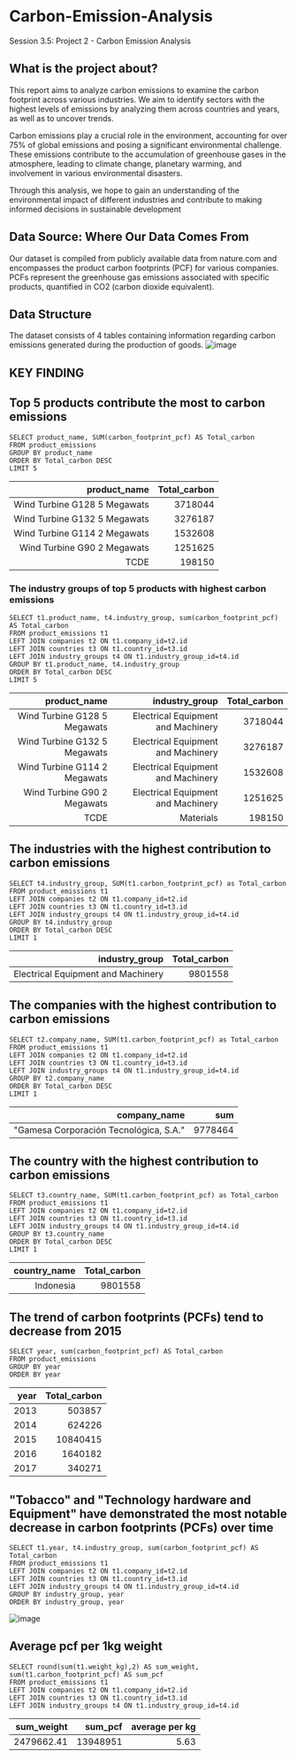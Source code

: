 # Carbon-Emission-Analysis
Session 3.5: Project 2 - Carbon Emission Analysis
## What is the project about?
This report aims to analyze carbon emissions to examine the carbon footprint across various industries. We aim to identify sectors with the highest levels of emissions by analyzing them across countries and years, as well as to uncover trends.

Carbon emissions play a crucial role in the environment, accounting for over 75% of global emissions and posing a significant environmental challenge. These emissions contribute to the accumulation of greenhouse gases in the atmosphere, leading to climate change, planetary warming, and involvement in various environmental disasters.

Through this analysis, we hope to gain an understanding of the environmental impact of different industries and contribute to making informed decisions in sustainable development

## Data Source: Where Our Data Comes From
Our dataset is compiled from publicly available data from nature.com and encompasses the product carbon footprints (PCF) for various companies. PCFs represent the greenhouse gas emissions associated with specific products, quantified in CO2 (carbon dioxide equivalent).

## Data Structure
The dataset consists of 4 tables containing information regarding carbon emissions generated during the production of goods.
![image](https://github.com/user-attachments/assets/3144c97c-6d2d-4d32-baae-0e7c7ea58993)

## KEY FINDING
## Top 5 products contribute the most to carbon emissions
```
SELECT product_name, SUM(carbon_footprint_pcf) AS Total_carbon
FROM product_emissions
GROUP BY product_name
ORDER BY Total_carbon DESC
LIMIT 5
```
| product_name                 | Total_carbon| 
| ---------------------------: | ------: | 
| Wind Turbine G128 5 Megawats | 3718044 | 
| Wind Turbine G132 5 Megawats | 3276187 | 
| Wind Turbine G114 2 Megawats | 1532608 | 
| Wind Turbine G90 2 Megawats  | 1251625 | 
| TCDE                         | 198150  | 

### The industry groups of top 5 products with highest carbon emissions 
```
SELECT t1.product_name, t4.industry_group, sum(carbon_footprint_pcf) AS Total_carbon
FROM product_emissions t1
LEFT JOIN companies t2 ON t1.company_id=t2.id
LEFT JOIN countries t3 ON t1.country_id=t3.id
LEFT JOIN industry_groups t4 ON t1.industry_group_id=t4.id
GROUP BY t1.product_name, t4.industry_group
ORDER BY Total_carbon DESC
LIMIT 5
```
| product_name                 | industry_group                     | Total_carbon    | 
| ---------------------------: | ---------------------------------: | ------: | 
| Wind Turbine G128 5 Megawats | Electrical Equipment and Machinery | 3718044 | 
| Wind Turbine G132 5 Megawats | Electrical Equipment and Machinery | 3276187 | 
| Wind Turbine G114 2 Megawats | Electrical Equipment and Machinery | 1532608 | 
| Wind Turbine G90 2 Megawats  | Electrical Equipment and Machinery | 1251625 | 
| TCDE                         | Materials                          | 198150  | 

## The industries with the highest contribution to carbon emissions
```
SELECT t4.industry_group, SUM(t1.carbon_footprint_pcf) as Total_carbon
FROM product_emissions t1
LEFT JOIN companies t2 ON t1.company_id=t2.id
LEFT JOIN countries t3 ON t1.country_id=t3.id
LEFT JOIN industry_groups t4 ON t1.industry_group_id=t4.id
GROUP BY t4.industry_group
ORDER BY Total_carbon DESC 
LIMIT 1
```
| industry_group                     | Total_carbon     | 
| ---------------------------------: | ------: | 
| Electrical Equipment and Machinery | 9801558 | 

## The companies with the highest contribution to carbon emissions
```
SELECT t2.company_name, SUM(t1.carbon_footprint_pcf) as Total_carbon
FROM product_emissions t1
LEFT JOIN companies t2 ON t1.company_id=t2.id
LEFT JOIN countries t3 ON t1.country_id=t3.id
LEFT JOIN industry_groups t4 ON t1.industry_group_id=t4.id
GROUP BY t2.company_name
ORDER BY Total_carbon DESC 
LIMIT 1
```
| company_name                           | sum     | 
| -------------------------------------: | ------: | 
| "Gamesa Corporación Tecnológica, S.A." | 9778464 | 



## The country with the highest contribution to carbon emissions
```
SELECT t3.country_name, SUM(t1.carbon_footprint_pcf) as Total_carbon
FROM product_emissions t1
LEFT JOIN companies t2 ON t1.company_id=t2.id
LEFT JOIN countries t3 ON t1.country_id=t3.id
LEFT JOIN industry_groups t4 ON t1.industry_group_id=t4.id
GROUP BY t3.country_name
ORDER BY Total_carbon DESC 
LIMIT 1
```
| country_name | Total_carbon     | 
| -----------: | ------: | 
| Indonesia    | 9801558 | 

## The trend of carbon footprints (PCFs) tend to decrease from 2015
```
SELECT year, sum(carbon_footprint_pcf) AS Total_carbon
FROM product_emissions
GROUP BY year
ORDER BY year
```
| year | Total_carbon               | 
| ---: | ------------------------: | 
| 2013 | 503857                    | 
| 2014 | 624226                    | 
| 2015 | 10840415                  | 
| 2016 | 1640182                   | 
| 2017 | 340271                    | 

## "Tobacco" and "Technology hardware and Equipment" have demonstrated the most notable decrease in carbon footprints (PCFs) over time
```
SELECT t1.year, t4.industry_group, sum(carbon_footprint_pcf) AS Total_carbon
FROM product_emissions t1
LEFT JOIN companies t2 ON t1.company_id=t2.id
LEFT JOIN countries t3 ON t1.country_id=t3.id
LEFT JOIN industry_groups t4 ON t1.industry_group_id=t4.id
GROUP BY industry_group, year
ORDER BY industry_group, year
```
![image](https://github.com/user-attachments/assets/cba48614-9879-4d8d-93b6-b4d578a52dee)

## Average pcf per 1kg weight
```
SELECT round(sum(t1.weight_kg),2) AS sum_weight, sum(t1.carbon_footprint_pcf) AS sum_pcf
FROM product_emissions t1
LEFT JOIN companies t2 ON t1.company_id=t2.id
LEFT JOIN countries t3 ON t1.country_id=t3.id
LEFT JOIN industry_groups t4 ON t1.industry_group_id=t4.id
```
| sum_weight      | sum_pcf  | average per kg
| --------------: | -------: | -------:
| 2479662.41      | 13948951 | 5.63



